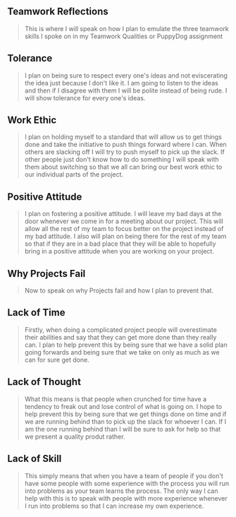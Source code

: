 ## Teamwork Reflections
> This is where I will speak on how I plan to emulate the three teamwork skills I spoke on in my Teamwork Qualities or PuppyDog assignment

## Tolerance
> I plan on being sure to respect every one's ideas and not eviscerating the idea just because I don't like it. I am going to listen to the ideas and then if I disagree with them I will be polite instead of being rude. I will show tolerance for every one's ideas. 

## Work Ethic
> I plan on holding myself to a standard that will allow us to get things done and take the initiative to push things forward where I can. When others are slacking off I will try to push myself to pick up the slack. If other people just don't know how to do something I will speak with them about switching so that we all can bring our best work ethic to our individual parts of the project.

## Positive Attitude
> I plan on fostering a positive attitude. I will leave my bad days at the door whenever we come in for a meeting about our project. This will allow all the rest of my team to focus better on the project instead of my bad attitude. I also will plan on being there for the rest of my team so that if they are in a bad place that they will be able to hopefully bring in a positive attitude when you are working on your project.

## Why Projects Fail
> Now to speak on why Projects fail and how I plan to prevent that.

## Lack of Time
> Firstly, when doing a complicated project people will overestimate their abilities and say that they can get more done than they really can. I plan to help prevent this by being sure that we have a solid plan going forwards and being sure that we take on only as much as we can for sure get done.

## Lack of Thought
> What this means is that people when crunched for time have a tendency to freak out and lose control of what is going on. I hope to help prevent this by being sure that we get things done on time and if we are running behind than to pick up the slack for whoever I can. If I am the one running behind than I will be sure to ask for help so that we present a quality produt rather.

## Lack of Skill
> This simply means that when you have a team of people if you don't have some people with some experience with the process you will run into problems as your team learns the process. The only way I can help with this is to speak with people with more experience whenever I run into problems so that I can increase my own experience.